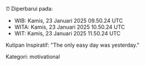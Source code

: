 ⏰ Diperbarui pada:
- WIB: Kamis, 23 Januari 2025 09.50.24 UTC
- WITA: Kamis, 23 Januari 2025 10.50.24 UTC
- WIT: Kamis, 23 Januari 2025 11.50.24 UTC

Kutipan Inspiratif:
"The only easy day was yesterday."


Kategori: motivational

